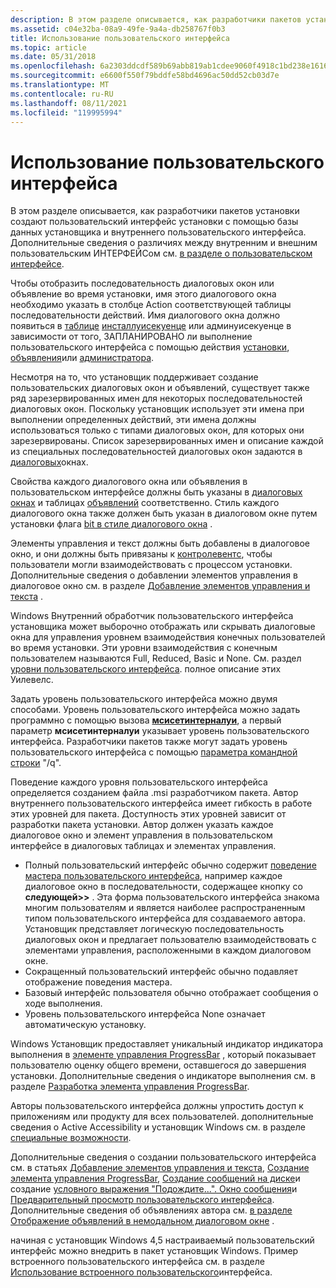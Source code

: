 ```yaml
---
description: В этом разделе описывается, как разработчики пакетов установки создают пользовательский интерфейс установки с помощью базы данных установщика и внутреннего пользовательского интерфейса.
ms.assetid: c04e32ba-08a9-49fe-9a4a-db258767f0b3
title: Использование пользовательского интерфейса
ms.topic: article
ms.date: 05/31/2018
ms.openlocfilehash: 6a2303ddcdf589b69abb819ab1cdee9060f4918c1bd238e161677da7987300bf
ms.sourcegitcommit: e6600f550f79bddfe58bd4696ac50dd52cb03d7e
ms.translationtype: MT
ms.contentlocale: ru-RU
ms.lasthandoff: 08/11/2021
ms.locfileid: "119995994"
---
```

# <a name="using-the-user-interface"></a>Использование пользовательского интерфейса

В этом разделе описывается, как разработчики пакетов установки создают пользовательский интерфейс установки с помощью базы данных установщика и внутреннего пользовательского интерфейса. Дополнительные сведения о различиях между внутренним и внешним пользовательским ИНТЕРФЕЙСом см. [в разделе о пользовательском интерфейсе](about-the-user-interface.md).

Чтобы отобразить последовательность диалоговых окон или объявление во время установки, имя этого диалогового окна необходимо указать в столбце Action соответствующей таблицы последовательности действий. Имя диалогового окна должно появиться в [таблице](adminuisequence-table.md) [инсталлуисекуенце](installuisequence-table.md) или админуисекуенце в зависимости от того, ЗАПЛАНИРОВАНО ли выполнение пользовательского интерфейса с помощью действия [установки](install-action.md), [объявления](advertise-action.md)или [администратора](admin-action.md).

Несмотря на то, что установщик поддерживает создание пользовательских диалоговых окон и объявлений, существует также ряд зарезервированных имен для некоторых последовательностей диалоговых окон. Поскольку установщик использует эти имена при выполнении определенных действий, эти имена должны использоваться только с типами диалоговых окон, для которых они зарезервированы. Список зарезервированных имен и описание каждой из специальных последовательностей диалоговых окон задаются в [диалоговых](dialog-boxes.md)окнах.

Свойства каждого диалогового окна или объявления в пользовательском интерфейсе должны быть указаны в [диалоговых окнах](dialog-table.md) и таблицах [объявлений](billboard-table.md) соответственно. Стиль каждого диалогового окна также должен быть указан в диалоговом окне путем установки флага [bit в стиле диалогового окна](dialog-style-bits.md) .

Элементы управления и текст должны быть добавлены в диалоговое окно, и они должны быть привязаны к [контролевентс](controlevent-overview.md), чтобы пользователи могли взаимодействовать с процессом установки. Дополнительные сведения о добавлении элементов управления в диалоговое окно см. в разделе [Добавление элементов управления и текста](adding-controls-and-text.md) .

Windows Внутренний обработчик пользовательского интерфейса установщика может выборочно отображать или скрывать диалоговые окна для управления уровнем взаимодействия конечных пользователей во время установки. Эти уровни взаимодействия с конечным пользователем называются Full, Reduced, Basic и None. См. раздел [уровни пользовательского интерфейса](user-interface-levels.md). полное описание этих Уилевелс.

Задать уровень пользовательского интерфейса можно двумя способами. Уровень пользовательского интерфейса можно задать программно с помощью вызова [**мсисетинтерналуи**](/windows/desktop/api/Msi/nf-msi-msisetinternalui), а первый параметр **мсисетинтерналуи** указывает уровень пользовательского интерфейса. Разработчики пакетов также могут задать уровень пользовательского интерфейса с помощью [параметра командной строки](command-line-options.md) "/q".

Поведение каждого уровня пользовательского интерфейса определяется созданием файла .msi разработчиком пакета. Автор внутреннего пользовательского интерфейса имеет гибкость в работе этих уровней для пакета. Доступность этих уровней зависит от разработки пакета установки. Автор должен указать каждое диалоговое окно и элемент управления в пользовательском интерфейсе в диалоговых таблицах и элементах управления.

-   Полный пользовательский интерфейс обычно содержит [поведение мастера пользовательского интерфейса](user-interface-wizard-behavior.md), например каждое диалоговое окно в последовательности, содержащее кнопку со **следующей>>** . Эта форма пользовательского интерфейса знакома многим пользователям и является наиболее распространенным типом пользовательского интерфейса для создаваемого автора. Установщик представляет логическую последовательность диалоговых окон и предлагает пользователю взаимодействовать с элементами управления, расположенными в каждом диалоговом окне.
-   Сокращенный пользовательский интерфейс обычно подавляет отображение поведения мастера.
-   Базовый интерфейс пользователя обычно отображает сообщения о ходе выполнения.
-   Уровень пользовательского интерфейса None означает автоматическую установку.

Windows Установщик предоставляет уникальный индикатор индикатора выполнения в [элементе управления ProgressBar](progressbar-control.md) , который показывает пользователю оценку общего времени, оставшегося до завершения установки. Дополнительные сведения о индикаторе выполнения см. в разделе [Разработка элемента управления ProgressBar](authoring-a-progressbar-control.md).

Авторы пользовательского интерфейса должны упростить доступ к приложениям или продукту для всех пользователей. дополнительные сведения о Active Accessibility и установщик Windows см. в разделе [специальные возможности](accessibility.md).

Дополнительные сведения о создании пользовательского интерфейса см. в статьях [Добавление элементов управления и текста](adding-controls-and-text.md), [Создание элемента управления ProgressBar](authoring-a-progressbar-control.md), [Создание сообщений на диске](authoring-disk-prompt-messages.md)и создание [условного выражения "Подождите...". Окно сообщения](authoring-a-conditional-please-wait-------message-box.md)и [Предварительный просмотр пользовательского интерфейса](previewing-the-user-interface.md). Дополнительные сведения об объявлениях автора см. [в разделе Отображение объявлений в немодальном диалоговом окне](displaying-billboards-on-a-modeless-dialog.md) .

начиная с установщик Windows 4,5 настраиваемый пользовательский интерфейс можно внедрить в пакет установщик Windows. Пример встроенного пользовательского интерфейса см. в разделе [Использование встроенного пользовательского](using-an-embedded-ui.md)интерфейса.

 

 



